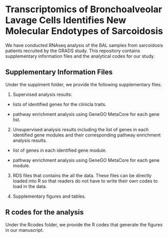 # Transcriptomics of Bronchoalveolar Lavage Cells Identifies New Molecular Endotypes of Sarcoidosis
We have conducted RNAseq analysis of the BAL samples from sarcoidosis patients recruited by the GRADS study. This repository contains supplementary information files and the analytical codes for our study. 

## Supplementary Information Files
Under the supplment folder, we provide the following supplementary files.

1. Supervised analysis results:

- lists of identified genes for the clinicla traits.

- pathway enrichment analysis using GeneGO MetaCore for each gene list.

2. Unsupervised analysis results including the list of genes in each identified gene modules and their corresponding pathway enrichment analysis results.

- list of genes in each identified gene module.

- pathway enrichment analysis using GeneGO MetaCore for each gene module.

3. RDS files that contains the all the data. These files can be directly loaded into R so that readers do not have to write their own codes to load in the data.

2. Supplementary figures and tables.

## R codes for the analysis
Under the Rcodes folder, we provide the R codes that generate the figures in our manuscript.



